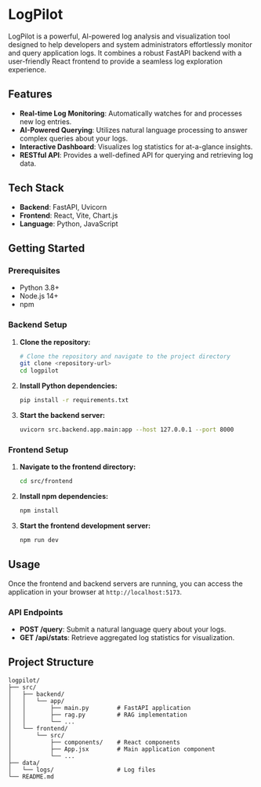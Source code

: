 # LogPilot

LogPilot is a powerful, AI-powered log analysis and visualization tool designed to help developers and system administrators effortlessly monitor and query application logs. It combines a robust FastAPI backend with a user-friendly React frontend to provide a seamless log exploration experience.

## Features

- **Real-time Log Monitoring**: Automatically watches for and processes new log entries.
- **AI-Powered Querying**: Utilizes natural language processing to answer complex queries about your logs.
- **Interactive Dashboard**: Visualizes log statistics for at-a-glance insights.
- **RESTful API**: Provides a well-defined API for querying and retrieving log data.

## Tech Stack

- **Backend**: FastAPI, Uvicorn
- **Frontend**: React, Vite, Chart.js
- **Language**: Python, JavaScript

## Getting Started

### Prerequisites

- Python 3.8+
- Node.js 14+
- npm

### Backend Setup

1. **Clone the repository:**
   ```bash
   # Clone the repository and navigate to the project directory
   git clone <repository-url>
   cd logpilot
   ```

2. **Install Python dependencies:**
   ```bash
   pip install -r requirements.txt
   ```

3. **Start the backend server:**
   ```bash
   uvicorn src.backend.app.main:app --host 127.0.0.1 --port 8000
   ```

### Frontend Setup

1. **Navigate to the frontend directory:**
   ```bash
   cd src/frontend
   ```

2. **Install npm dependencies:**
   ```bash
   npm install
   ```

3. **Start the frontend development server:**
   ```bash
   npm run dev
   ```

## Usage

Once the frontend and backend servers are running, you can access the application in your browser at `http://localhost:5173`.

### API Endpoints

- **POST /query**: Submit a natural language query about your logs.
- **GET /api/stats**: Retrieve aggregated log statistics for visualization.

## Project Structure

```
logpilot/
├── src/
│   ├── backend/
│   │   └── app/
│   │       ├── main.py        # FastAPI application
│   │       ├── rag.py         # RAG implementation
│   │       └── ...
│   └── frontend/
│       └── src/
│           ├── components/    # React components
│           ├── App.jsx        # Main application component
│           └── ...
├── data/
│   └── logs/                  # Log files
└── README.md
```
